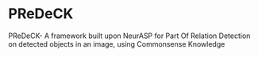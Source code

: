 # PReDeCK
PReDeCK- A framework built upon NeurASP for Part Of Relation Detection on detected objects in an image, using Commonsense Knowledge 

